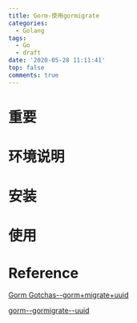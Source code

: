 ```yaml
---
title: Gorm-使用gormigrate
categories:
  - Golang
tags:
  - Go
  - draft
date: '2020-05-28 11:11:41'
top: false
comments: true
---
```


# 重要

# 环境说明

# 安装

# 使用

# Reference

[Gorm Gotchas--gorm+migrate+uuid](https://blog.depado.eu/post/gorm-gotchas)

[gorm--gormigrate--uuid](https://ithelp.ithome.com.tw/articles/10213461)
